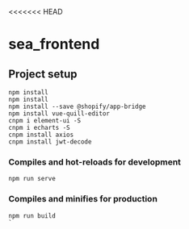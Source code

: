<<<<<<< HEAD
# sea_frontend

## Project setup
```
npm install
npm install
npm install --save @shopify/app-bridge
npm install vue-quill-editor
cnpm i element-ui -S
cnpm i echarts -S
cnpm install axios
cnpm install jwt-decode
```

### Compiles and hot-reloads for development
```
npm run serve
```

### Compiles and minifies for production
```
npm run build
`